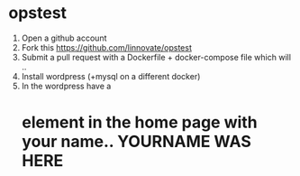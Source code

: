 # opstest

1. Open a github account
2. Fork this https://github.com/linnovate/opstest
3. Submit a pull request with a Dockerfile + docker-compose file which will ..
4. Install wordpress (+mysql on a different docker)
5. In the wordpress have a <h1> element in the home page with your name..
   YOURNAME WAS HERE

